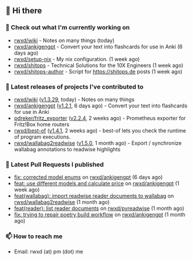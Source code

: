 ## 👋 Hi there

### 👷 Check out what I'm currently working on


- [rwxd/wiki](https://github.com/rwxd/wiki) - Notes on many things (today)
- [rwxd/ankigengpt](https://github.com/rwxd/ankigengpt) - Convert your text into flashcards for use in Anki (6 days ago)
- [rwxd/setup-nix](https://github.com/rwxd/setup-nix) - My nix configuration. (1 week ago)
- [rwxd/shitops](https://github.com/rwxd/shitops) - Technical Solutions for the 10X Engineers (1 week ago)
- [rwxd/shitops-author](https://github.com/rwxd/shitops-author) - Script for https://shitops.de posts (1 week ago)

### 🔭 Latest releases of projects I've contributed to


- [rwxd/wiki](https://github.com/rwxd/wiki) ([v1.3.29](https://github.com/rwxd/wiki/releases/tag/v1.3.29), today) - Notes on many things
- [rwxd/ankigengpt](https://github.com/rwxd/ankigengpt) ([v1.2.1](https://github.com/rwxd/ankigengpt/releases/tag/v1.2.1), 6 days ago) - Convert your text into flashcards for use in Anki
- [pdreker/fritz_exporter](https://github.com/pdreker/fritz_exporter) ([v2.2.4](https://github.com/pdreker/fritz_exporter/releases/tag/v2.2.4), 2 weeks ago) - Prometheus exporter for Fritz!Box home routers
- [rwxd/best-of](https://github.com/rwxd/best-of) ([v1.4.1](https://github.com/rwxd/best-of/releases/tag/v1.4.1), 2 weeks ago) - best-of lets you check the runtime of program executions.
- [rwxd/wallabag2readwise](https://github.com/rwxd/wallabag2readwise) ([v1.5.0](https://github.com/rwxd/wallabag2readwise/releases/tag/v1.5.0), 1 month ago) - Export / synchronize wallabag annotations to readwise highlights

### 🔨 Latest Pull Requests I published


- [fix: corrected model enums](https://github.com/rwxd/ankigengpt/pull/23) on [rwxd/ankigengpt](https://github.com/rwxd/ankigengpt) (6 days ago)
- [feat: use different models and calculate price](https://github.com/rwxd/ankigengpt/pull/22) on [rwxd/ankigengpt](https://github.com/rwxd/ankigengpt) (1 week ago)
- [feat(wallabag): import readwise reader documents to wallabag](https://github.com/rwxd/wallabag2readwise/pull/81) on [rwxd/wallabag2readwise](https://github.com/rwxd/wallabag2readwise) (1 month ago)
- [feat(reader): list reader documents](https://github.com/rwxd/pyreadwise/pull/60) on [rwxd/pyreadwise](https://github.com/rwxd/pyreadwise) (1 month ago)
- [fix: trying to repair poetry build workflow](https://github.com/rwxd/ankigengpt/pull/17) on [rwxd/ankigengpt](https://github.com/rwxd/ankigengpt) (1 month ago)

### 📫 How to reach me

- Email: rwxd (at) pm (dot) me
